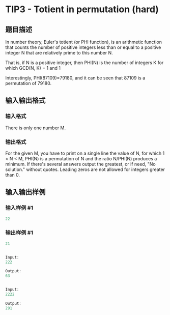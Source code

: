 # TIP3 - Totient in permutation (hard)

## 题目描述

In number theory, Euler's totient (or PHI function), is an arithmetic function that counts the number of positive integers less than or equal to a positive integer N that are relatively prime to this number N.

That is, if N is a positive integer, then PHI(N) is the number of integers K for which GCD(N, K) = 1 and 1

Interestingly, PHI(87109)=79180, and it can be seen that 87109 is a permutation of 79180.

## 输入输出格式

### 输入格式

There is only one number M.

### 输出格式

For the given M, you have to print on a single line the value of N, for which 1 < N < M, PHI(N) is a permutation of N and the ratio N/PHI(N) produces a minimum. If there's several answers output the greatest, or if need, "No solution." without quotes. Leading zeros are not allowed for integers greater than 0.

## 输入输出样例

### 输入样例 #1

```cpp
22
```


### 输出样例 #1

```cpp
21


Input:
222

Output:
63


Input:
2222

Output:
291
```



